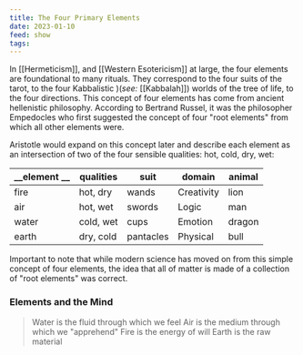 ```yaml
---
title: The Four Primary Elements
date: 2023-01-10
feed: show
tags:
---
```


In [[Hermeticism]], and [[Western Esotericism]] at large, the four elements are foundational to many rituals. They correspond to the four suits of the tarot, to the four Kabbalistic )(_see:_ [[Kabbalah]]) worlds of the tree of life, to the four directions. This concept of four elements has come from ancient hellenistic philosophy. According to Bertrand Russel, it was the philosopher Empedocles who first suggested the concept of four "root elements" from which all other elements were.

Aristotle would expand on this concept later and describe each element as an intersection of two of the four sensible qualities: hot, cold, dry, wet:

| __element __ | __qualities__ | __suit__ | __domain__ | __animal__ | 
|----------|----------|----| ----|----|
| fire | hot, dry | wands | Creativity | lion 
|air | hot, wet | swords | Logic | man
|water | cold, wet | cups | Emotion | dragon
| earth | dry, cold | pantacles| Physical | bull

Important to note that while modern science has moved on from this simple concept of four elements, the idea that all of matter is made of a collection of "root elements" was correct.

### Elements and the Mind

>Water is the fluid through which we feel
   Air is the medium through which we "apprehend"
   Fire is the energy of will
   Earth is the raw material